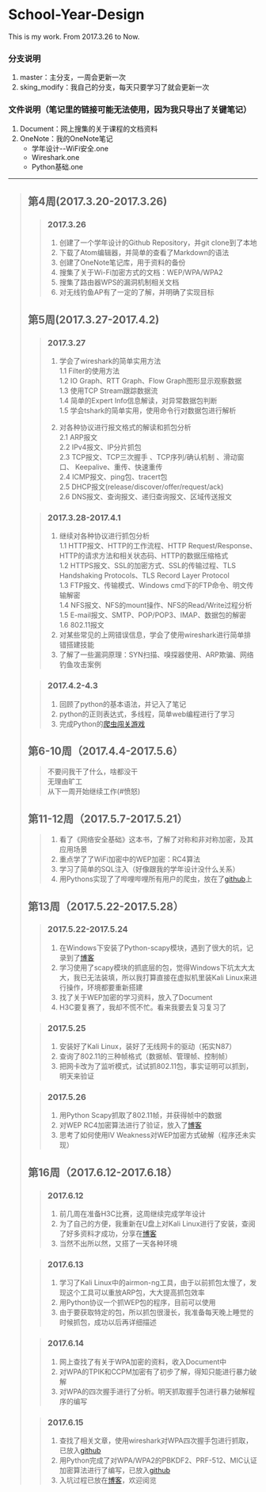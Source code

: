 # School-Year-Design
 This is my work. From 2017.3.26 to Now.

### 分支说明
  1. master：主分支，一周会更新一次
  2. sking_modify：我自己的分支，每天只要学习了就会更新一次

### 文件说明（笔记里的链接可能无法使用，因为我只导出了关键笔记）
  1. Document：网上搜集的关于课程的文档资料
  2. OneNote：我的OneNote笔记
      - 学年设计--WiFi安全.one
      - Wireshark.one
      - Python基础.one

-----------------------------

> ## 第4周(2017.3.20-2017.3.26)
> > ### 2017.3.26   
> > 1. 创建了一个学年设计的Github Repository，并git clone到了本地
> > 2. 下载了Atom编辑器，并简单的查看了Markdown的语法
> > 3. 创建了OneNote笔记库，用于资料的备份
> > 4. 搜集了关于Wi-Fi加密方式的文档：WEP/WPA/WPA2
> > 5. 搜集了路由器WPS的漏洞机制相关文档
> > 6. 对无线钓鱼AP有了一定的了解，并明确了实现目标
>
>
>
> ## 第5周(2017.3.27-2017.4.2)
> > ### 2017.3.27
> > 1. 学会了wireshark的简单实用方法   
> >   1.1 Filter的使用方法  
> >   1.2 IO Graph、RTT Graph、Flow Graph图形显示观察数据  
> >   1.3 使用TCP Stream跟踪数据流  
> >   1.4 简单的Expert Info信息解读，对异常数据包判断  
> >   1.5 学会tshark的简单实用，使用命令行对数据包进行解析  
> >  
> > 2. 对各种协议进行报文格式的解读和抓包分析  
> >   2.1 ARP报文   
> >   2.2 IPv4报文、IP分片抓包  
> >   2.3 TCP报文、TCP三次握手 、TCP序列/确认机制 、滑动窗口、 Keepalive、重传、快速重传  
> >   2.4 ICMP报文、ping包、tracert包  
> >   2.5 DHCP报文(release/discover/offer/request/ack)  
> >   2.6 DNS报文、查询报文、递归查询报文、区域传送报文  
>
> > ### 2017.3.28-2017.4.1
> > 1. 继续对各种协议进行抓包分析  
> >   1.1 HTTP报文、HTTP的工作流程、HTTP Request/Response、HTTP的请求方法和相关状态码、HTTP的数据压缩格式  
> >   1.2 HTTPS报文、SSL的加密方式、SSL的传输过程、TLS Handshaking Protocols、TLS Record Layer Protocol  
> >   1.3 FTP报文、传输模式、Windows cmd下的FTP命令、明文传输解密  
> >   1.4 NFS报文、NFS的mount操作、NFS的Read/Write过程分析  
> >   1.5 E-mail报文、SMTP、POP/POP3、IMAP、数据包的解密  
> >   1.6 802.11报文  
> > 2. 对某些常见的上网错误信息，学会了使用wireshark进行简单排错搭建技能  
> > 3. 了解了一些漏洞原理：SYN扫描、嗅探器使用、ARP欺骗、网络钓鱼攻击案例  
>
> > ### 2017.4.2-4.3
> > 1. 回顾了python的基本语法，并记入了笔记
> > 2. python的正则表达式，多线程，简单web编程进行了学习
> > 3. 完成Python的[爬虫闯关游戏](“http://www.heibanke.com/lesson/crawler_ex00/”)
>
>
> ## 第6-10周（2017.4.4-2017.5.6）
> > 不要问我干了什么，啥都没干  
> > 无理由旷工    
> > 从下一周开始继续工作(#愤怒)  
>
> ## 第11-12周（2017.5.7-2017.5.21）  
> > 1. 看了《网络安全基础》这本书，了解了对称和非对称加密，及其应用场景  
> > 2. 重点学了了WiFi加密中的WEP加密：RC4算法  
> > 3. 学习了简单的SQL注入（好像跟我的学年设计没什么关系）  
> > 4. 用Pythons实现了了哔哩哔哩所有用户的爬虫，放在了[github](https://github.com/swusking/Bilibili_users)上  
>
> ## 第13周（2017.5.22-2017.5.28）
> > ### 2017.5.22-2017.5.24
> > 1. 在Windows下安装了Python-scapy模块，遇到了很大的坑，记录到了[博客](http://www.skingyang.cn/wordpress/267.html)  
> > 2. 学习使用了scapy模块的抓底层的包，觉得Windows下坑太大太大，我已无法装填，所以我打算直接在虚拟机里装Kali Linux来进行操作，环境都要重新搭建  
> > 3. 找了关于WEP加密的学习资料，放入了Document  
> > 4.  H3C要复赛了，我却不慌不忙。看来我要去复习复习了    
>
> > ### 2017.5.25
> > 1. 安装好了Kali Linux，装好了无线网卡的驱动（拓实N87）    
> > 2. 查询了802.11的三种帧格式（数据帧、管理帧、控制帧）  
> > 3. 把网卡改为了监听模式，试试抓802.11包，事实证明可以抓到，明天来验证    
>
> > ### 2017.5.26  
> > 1. 用Python Scapy抓取了802.11帧，并获得帧中的数据    
> > 2. 对WEP RC4加密算法进行了验证，放入了[博客](http://www.skingyang.cn/wordpress/289.html)  
> > 3. 思考了如何使用IV Weakness对WEP加密方式破解（程序还未实现）  
>
> ## 第16周（2017.6.12-2017.6.18）
> > ### 2017.6.12
> > 1. 前几周在准备H3C比赛，这周继续完成学年设计  
> > 2. 为了自己的方便，我重新在U盘上对Kali Linux进行了安装，查阅了好多资料才成功，分享在[博客](http://www.skingyang.cn/wordpress/350.html)
> > 3. 当然不出所以然，又搭了一天各种环境
>
> > ### 2017.6.13
> > 1. 学习了Kali Linux中的airmon-ng工具，由于以前抓包太慢了，发现这个工具可以重放ARP包，大大提高抓包效率
> > 2. 用Python协议一个抓WEP包的程序，目前可以使用
> > 3. 由于要获取特定的包，所以抓包很漫长，我准备每天晚上睡觉的时候抓包，成功以后再详细描述
>  
> > ### 2017.6.14
> > 1. 网上查找了有关于WPA加密的资料，收入Document中  
> > 2. 对WPA的TPIK和CCPM加密有了初步了解，得知只能进行暴力破解  
> > 3. 对WPA的四次握手进行了分析。明天抓取握手包进行暴力破解程序的编写  
>
> > ### 2017.6.15
> > 1. 查找了相关文章，使用wireshark对WPA四次握手包进行抓取，已放入[github](https://github.com/swusking/School-Year-Design/tree/sking_modify/code/wpa)
> > 2. 用Python完成了对WPA/WPA2的PBKDF2、PRF-512、MIC认证加密算法进行了编写，已放入[github](https://github.com/swusking/School-Year-Design/tree/sking_modify/code/wpa)
> > 3. 入坑过程已放在[博客](http://www.skingyang.cn/wordpress/442.html)，欢迎阅览
